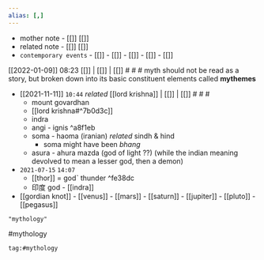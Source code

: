 ```yaml
---
alias: [,]
---
```

- mother note - [[]] [[]]
- related note - [[]] [[]]
- `contemporary events`  - [[]]  - [[]]  - [[]] - [[]]  - [[]]

[[2022-01-09]] 08:23 [[]] | [[]] | [[]] # # #
myth should not be read as a story, but broken down into its basic constituent elements called **mythemes**
- [[2021-11-11]]  `10:44` _related_ [[lord krishna]] | [[]] | [[]] # # #
	- mount govardhan
	- [[lord krishna#^7b0d3c]]
	- indra
	- angi - ignis ^a8f1eb
	- soma - haoma (iranian) _related_ sindh & hind
		- soma might have been _bhang_
	 - asura - ahura mazda (god of light ??) (while the indian meaning devolved to mean a lesser god, then a demon)
- `2021-07-15`  `14:07`
	- [[thor]] = godˋ thunder ^fe38dc
	- 印度 god - [[indra]]
- [[gordian knot]] - [[venus]] - [[mars]] - [[saturn]] - [[jupiter]] - [[pluto]] - [[pegasus]]

```query
"mythology"
```

#mythology 
```query 2021-11-13 11:38
tag:#mythology 
```